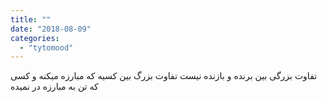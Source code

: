 ```yaml
---
title: ""
date: "2018-08-09"
categories: 
  - "tytomood"
---
```


تفاوت بزرگی بین برنده و بازنده نیست تفاوت بزرگ بین کسیه که مبارزه میکنه و کسی که تن به مبارزه در نمیده

